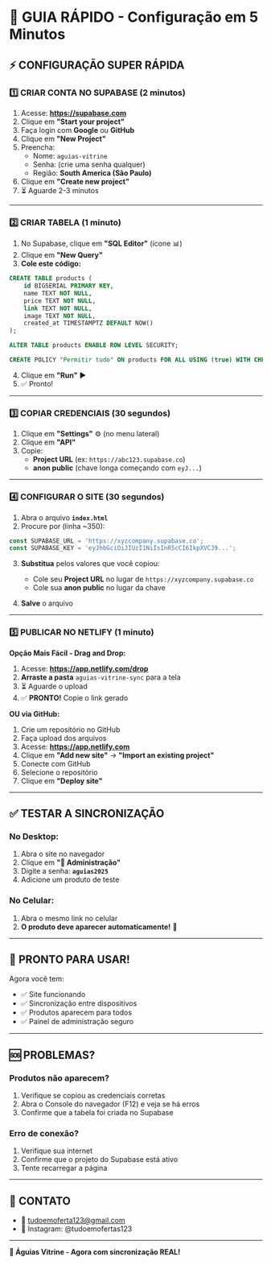 # 🚀 GUIA RÁPIDO - Configuração em 5 Minutos

## ⚡ CONFIGURAÇÃO SUPER RÁPIDA

### 1️⃣ CRIAR CONTA NO SUPABASE (2 minutos)

1. Acesse: **https://supabase.com**
2. Clique em **"Start your project"**
3. Faça login com **Google** ou **GitHub**
4. Clique em **"New Project"**
5. Preencha:
   - Nome: `aguias-vitrine`
   - Senha: (crie uma senha qualquer)
   - Região: **South America (São Paulo)**
6. Clique em **"Create new project"**
7. ⏳ Aguarde 2-3 minutos

---

### 2️⃣ CRIAR TABELA (1 minuto)

1. No Supabase, clique em **"SQL Editor"** (ícone 📊)
2. Clique em **"New Query"**
3. **Cole este código:**

```sql
CREATE TABLE products (
    id BIGSERIAL PRIMARY KEY,
    name TEXT NOT NULL,
    price TEXT NOT NULL,
    link TEXT NOT NULL,
    image TEXT NOT NULL,
    created_at TIMESTAMPTZ DEFAULT NOW()
);

ALTER TABLE products ENABLE ROW LEVEL SECURITY;

CREATE POLICY "Permitir tudo" ON products FOR ALL USING (true) WITH CHECK (true);
```

4. Clique em **"Run"** ▶️
5. ✅ Pronto!

---

### 3️⃣ COPIAR CREDENCIAIS (30 segundos)

1. Clique em **"Settings"** ⚙️ (no menu lateral)
2. Clique em **"API"**
3. Copie:
   - **Project URL** (ex: `https://abc123.supabase.co`)
   - **anon public** (chave longa começando com `eyJ...`)

---

### 4️⃣ CONFIGURAR O SITE (30 segundos)

1. Abra o arquivo **`index.html`**
2. Procure por (linha ~350):

```javascript
const SUPABASE_URL = 'https://xyzcompany.supabase.co';
const SUPABASE_KEY = 'eyJhbGciOiJIUzI1NiIsInR5cCI6IkpXVCJ9...';
```

3. **Substitua** pelos valores que você copiou:
   - Cole seu **Project URL** no lugar de `https://xyzcompany.supabase.co`
   - Cole sua **anon public** no lugar da chave

4. **Salve** o arquivo

---

### 5️⃣ PUBLICAR NO NETLIFY (1 minuto)

**Opção Mais Fácil - Drag and Drop:**

1. Acesse: **https://app.netlify.com/drop**
2. **Arraste a pasta** `aguias-vitrine-sync` para a tela
3. ⏳ Aguarde o upload
4. ✅ **PRONTO!** Copie o link gerado

**OU via GitHub:**

1. Crie um repositório no GitHub
2. Faça upload dos arquivos
3. Acesse: **https://app.netlify.com**
4. Clique em **"Add new site"** → **"Import an existing project"**
5. Conecte com GitHub
6. Selecione o repositório
7. Clique em **"Deploy site"**

---

## ✅ TESTAR A SINCRONIZAÇÃO

### No Desktop:
1. Abra o site no navegador
2. Clique em **"🔐 Administração"**
3. Digite a senha: **`aguias2025`**
4. Adicione um produto de teste

### No Celular:
1. Abra o mesmo link no celular
2. **O produto deve aparecer automaticamente!** 🎉

---

## 🎯 PRONTO PARA USAR!

Agora você tem:
- ✅ Site funcionando
- ✅ Sincronização entre dispositivos
- ✅ Produtos aparecem para todos
- ✅ Painel de administração seguro

---

## 🆘 PROBLEMAS?

### Produtos não aparecem?
1. Verifique se copiou as credenciais corretas
2. Abra o Console do navegador (F12) e veja se há erros
3. Confirme que a tabela foi criada no Supabase

### Erro de conexão?
1. Verifique sua internet
2. Confirme que o projeto do Supabase está ativo
3. Tente recarregar a página

---

## 📱 CONTATO

- 📧 tudoemoferta123@gmail.com
- 📱 Instagram: @tudoemofertas123

---

**🦅 Águias Vitrine - Agora com sincronização REAL!**

